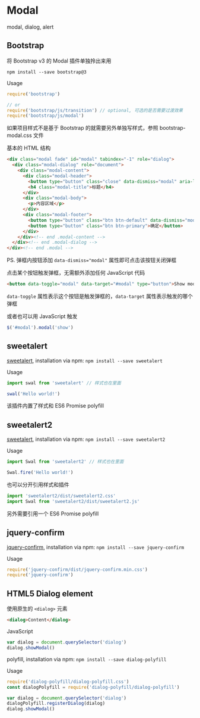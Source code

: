 # Modal

modal, dialog, alert

## Bootstrap

将 Bootstrap v3 的 Modal 插件单独拎出来用

``` shell
npm install --save bootstrap@3
```

Usage

``` javascript
require('bootstrap')

// or
require('bootstrap/js/transition') // optional, 可选的是否需要过渡效果
require('bootstrap/js/modal')
```

如果项目样式不是基于 Bootstrap 的就需要另外单独写样式，参照 bootstrap-modal.css 文件

基本的 HTML 结构

``` html
<div class="modal fade" id="modal" tabindex="-1" role="dialog">
  <div class="modal-dialog" role="document">
    <div class="modal-content">
      <div class="modal-header">
        <button type="button" class="close" data-dismiss="modal" aria-label="Close"><span aria-hidden="true">&times;</span></button>
        <h4 class="modal-title">标题</h4>
      </div>
      <div class="modal-body">
        <p>内容区域</p>
      </div>
      <div class="modal-footer">
        <button type="button" class="btn btn-default" data-dismiss="modal">关闭</button>
        <button type="button" class="btn btn-primary">确定</button>
      </div>
    </div><!-- end .modal-content -->
  </div><!-- end .modal-dialog -->
</div><!-- end .modal -->
```

PS. 弹框内按钮添加 `data-dismiss="modal"` 属性即可点击该按钮关闭弹框

点击某个按钮触发弹框，无需额外添加任何 JavaScript 代码

``` html
<button data-toggle="modal" data-target="#modal" type="button">Show modal</button>
```

`data-toggle` 属性表示这个按钮是触发弹框的，`data-target` 属性表示触发的哪个弹框

或者也可以用 JavaScript 触发

``` javascript
$('#modal').modal('show')
```

## sweetalert

[sweetalert](https://github.com/t4t5/sweetalert), installation via npm: `npm install --save sweetalert`

Usage

``` javascript
import swal from 'sweetalert' // 样式也在里面

swal('Hello world!')
```

该插件内置了样式和 ES6 Promise polyfill

## sweetalert2

[sweetalert](https://github.com/sweetalert2/sweetalert2), installation via npm: `npm install --save sweetalert2`

Usage

``` javascript
import Swal from 'sweetalert2' // 样式也在里面

Swal.fire('Hello world!')
```

也可以分开引用样式和插件

``` javascript
import 'sweetalert2/dist/sweetalert2.css'
import Swal from 'sweetalert2/dist/sweetalert2.js'
```

另外需要引用一个 ES6 Promise polyfill

## jquery-confirm

[jquery-confirm](https://github.com/craftpip/jquery-confirm), installation via npm: `npm install --save jquery-confirm`

Usage

``` javascript
require('jquery-confirm/dist/jquery-confirm.min.css')
require('jquery-confirm')
```

## HTML5 Dialog element

使用原生的 `<dialog>` 元素

``` html
<dialog>Content</dialog>
```

JavaScript

``` javascript
var dialog = document.querySelector('dialog')
dialog.showModal()
```

polyfill, installation via npm: `npm install --save dialog-polyfill`

Usage

``` javascript
require('dialog-polyfill/dialog-polyfill.css')
const dialogPolyfill = require('dialog-polyfill/dialog-polyfill')

var dialog = document.querySelector('dialog')
dialogPolyfill.registerDialog(dialog)
dialog.showModal()
```

